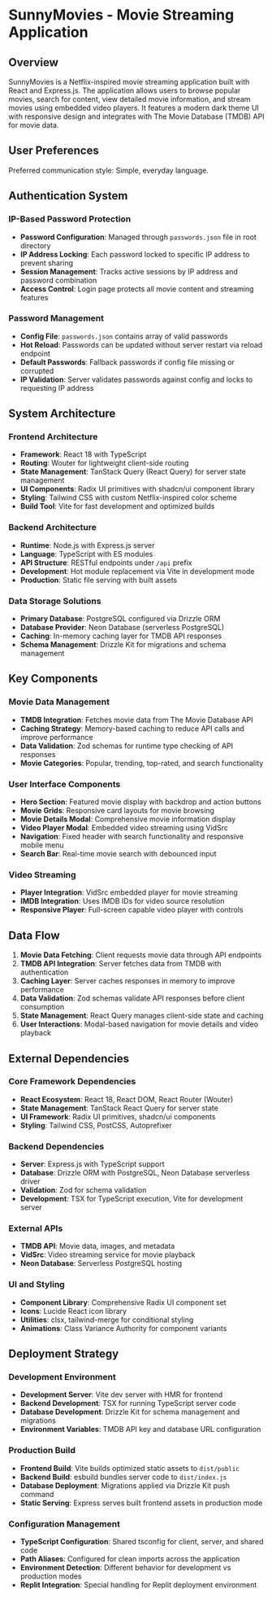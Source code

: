 # SunnyMovies - Movie Streaming Application

## Overview

SunnyMovies is a Netflix-inspired movie streaming application built with React and Express.js. The application allows users to browse popular movies, search for content, view detailed movie information, and stream movies using embedded video players. It features a modern dark theme UI with responsive design and integrates with The Movie Database (TMDB) API for movie data.

## User Preferences

Preferred communication style: Simple, everyday language.

## Authentication System

### IP-Based Password Protection
- **Password Configuration**: Managed through `passwords.json` file in root directory
- **IP Address Locking**: Each password locked to specific IP address to prevent sharing
- **Session Management**: Tracks active sessions by IP address and password combination
- **Access Control**: Login page protects all movie content and streaming features

### Password Management
- **Config File**: `passwords.json` contains array of valid passwords
- **Hot Reload**: Passwords can be updated without server restart via reload endpoint
- **Default Passwords**: Fallback passwords if config file missing or corrupted
- **IP Validation**: Server validates passwords against config and locks to requesting IP address

## System Architecture

### Frontend Architecture
- **Framework**: React 18 with TypeScript
- **Routing**: Wouter for lightweight client-side routing
- **State Management**: TanStack Query (React Query) for server state management
- **UI Components**: Radix UI primitives with shadcn/ui component library
- **Styling**: Tailwind CSS with custom Netflix-inspired color scheme
- **Build Tool**: Vite for fast development and optimized builds

### Backend Architecture
- **Runtime**: Node.js with Express.js server
- **Language**: TypeScript with ES modules
- **API Structure**: RESTful endpoints under `/api` prefix
- **Development**: Hot module replacement via Vite in development mode
- **Production**: Static file serving with built assets

### Data Storage Solutions
- **Primary Database**: PostgreSQL configured via Drizzle ORM
- **Database Provider**: Neon Database (serverless PostgreSQL)
- **Caching**: In-memory caching layer for TMDB API responses
- **Schema Management**: Drizzle Kit for migrations and schema management

## Key Components

### Movie Data Management
- **TMDB Integration**: Fetches movie data from The Movie Database API
- **Caching Strategy**: Memory-based caching to reduce API calls and improve performance
- **Data Validation**: Zod schemas for runtime type checking of API responses
- **Movie Categories**: Popular, trending, top-rated, and search functionality

### User Interface Components
- **Hero Section**: Featured movie display with backdrop and action buttons
- **Movie Grids**: Responsive card layouts for movie browsing
- **Movie Details Modal**: Comprehensive movie information display
- **Video Player Modal**: Embedded video streaming using VidSrc
- **Navigation**: Fixed header with search functionality and responsive mobile menu
- **Search Bar**: Real-time movie search with debounced input

### Video Streaming
- **Player Integration**: VidSrc embedded player for movie streaming
- **IMDB Integration**: Uses IMDB IDs for video source resolution
- **Responsive Player**: Full-screen capable video player with controls

## Data Flow

1. **Movie Data Fetching**: Client requests movie data through API endpoints
2. **TMDB API Integration**: Server fetches data from TMDB with authentication
3. **Caching Layer**: Server caches responses in memory to improve performance
4. **Data Validation**: Zod schemas validate API responses before client consumption
5. **State Management**: React Query manages client-side state and caching
6. **User Interactions**: Modal-based navigation for movie details and video playback

## External Dependencies

### Core Framework Dependencies
- **React Ecosystem**: React 18, React DOM, React Router (Wouter)
- **State Management**: TanStack React Query for server state
- **UI Framework**: Radix UI primitives, shadcn/ui components
- **Styling**: Tailwind CSS, PostCSS, Autoprefixer

### Backend Dependencies
- **Server**: Express.js with TypeScript support
- **Database**: Drizzle ORM with PostgreSQL, Neon Database serverless driver
- **Validation**: Zod for schema validation
- **Development**: TSX for TypeScript execution, Vite for development server

### External APIs
- **TMDB API**: Movie data, images, and metadata
- **VidSrc**: Video streaming service for movie playback
- **Neon Database**: Serverless PostgreSQL hosting

### UI and Styling
- **Component Library**: Comprehensive Radix UI component set
- **Icons**: Lucide React icon library
- **Utilities**: clsx, tailwind-merge for conditional styling
- **Animations**: Class Variance Authority for component variants

## Deployment Strategy

### Development Environment
- **Development Server**: Vite dev server with HMR for frontend
- **Backend Development**: TSX for running TypeScript server code
- **Database Development**: Drizzle Kit for schema management and migrations
- **Environment Variables**: TMDB API key and database URL configuration

### Production Build
- **Frontend Build**: Vite builds optimized static assets to `dist/public`
- **Backend Build**: esbuild bundles server code to `dist/index.js`
- **Database Deployment**: Migrations applied via Drizzle Kit push command
- **Static Serving**: Express serves built frontend assets in production mode

### Configuration Management
- **TypeScript Configuration**: Shared tsconfig for client, server, and shared code
- **Path Aliases**: Configured for clean imports across the application
- **Environment Detection**: Different behavior for development vs production modes
- **Replit Integration**: Special handling for Replit deployment environment